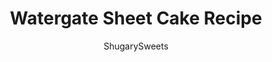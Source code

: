 ---
layout: ../../layouts/MarkdownPostLayout.astro
title: Watergate Sheet Cake Recipe
author: ShugarySweets
pubDate: 2019-03-11
description: "This Watergate Sheet Cake is nutty and moist thanks to pistachio pudding and pecans. Topped with a sweet, light whipped cream topping and coconut, this cake has it ALL, and its easy to make too!"
image_url: https://www.shugarysweets.com/wp-content/uploads/2019/03/watergate-sheet-cake-1.jpg
tags: ["Cake","American"]
calories: 230
protein: 3
carbohydrates: 24
fats: 14
fiber: 1
ingredients: [" 1 box (18.25 ounce) white cake mix"," 1 cup vegetable oil"," 1 package (3 ounce) instant pistachio pudding mix"," 1 cup lemon lime soda"," 3 large eggs"," 1/2 cup chopped pecans"," 1/2 cup sweetened, shredded coconut"," 1 container (8 ounce) Cool Whip, thawed"," 1 1/2 cups milk"," 1 package (3 ounce) instant pistachio pudding"," 1/4 cup chopped pecans"," 1/4 cup sweetened, shredded coconut"]
serves: 24
time: "42 minutes"
prepTime: "10 minutes"
instructions: ["Preheat oven to 350 degrees F.","In large mixer bowl at medium speed, add cake mix, oil, pudding, eggs, and lemon lime soda. Fold in chopped pecans and coconut. Pour into greased & floured 13x9 baking dish and bake in a 350 degree oven for 32-35 minutes. Cool completely.","To frost, while cake is baking, beat pudding with milk until light & fluffy, about two minutes. Fold in Cool Whip. Refrigerate for 30 minutes or more then spread over cooled cake.","Sprinkle with pecans and coconut. Refrigerate and enjoy."]
nutrition: ["230 calories","24 grams carbohydrates","25 milligrams cholesterol","14 grams fat","1 grams fiber","3 grams protein","2 grams saturated fat","197 milligrams sodium","14 grams sugar","0 grams trans fat","11 grams unsaturated fat"]
---